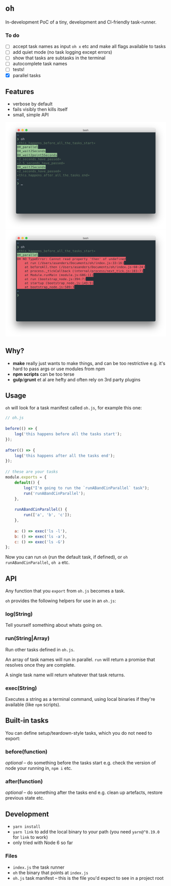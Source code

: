 # `oh`

In-development PoC of a tiny, development and CI-friendly task-runner.

### To do
- [ ] accept task names as input `oh x` etc and make all flags available to tasks
- [ ] add quiet mode (no task logging except errors)
- [ ] show that tasks are subtasks in the terminal
- [ ] autocomplete task names
- [ ] tests!
- [x] parallel tasks

## Features

- verbose by default
- fails visibly then kills itself
- small, simple API

![](screenshots/running.png)
![](screenshots/error.png)

## Why?

- **make** really just wants to make things, and can be too restrictive e.g. it's hard to pass args or use modules from npm
- **npm scripts** can be too terse
- **gulp**/**grunt** et al are hefty and often rely on 3rd party plugins

## Usage
`oh` will look for a task manifest called `oh.js`, for example this one:

```javascript
// oh.js

before(() => {
    log('this happens before all the tasks start');
});

after(() => {
    log('this happens after all the tasks end');
});

// these are your tasks
module.exports = { 
    default() {
        log("I'm going to run the `runABandCinParallel` task");
        run('runABandCinParallel');
    },

    runABandCinParallel() {
        run(['a', 'b', 'c']);
    },

    a: () => exec('ls -l'),
    b: () => exec('ls -a'),
    c: () => exec('ls -G')
};

```
Now you can run `oh` (run the default task, if defined), or `oh runABandCinParallel`, `oh a` etc.

## API
Any function that you `export` from `oh.js` becomes a task.

`oh` provides the following helpers for use in an `oh.js`:

### log(String)
Tell yourself something about whats going on.

### run(String|Array)
Run other tasks defined in `oh.js`. 

An array of task names will run in parallel. `run` will return a promise that resolves once they are complete.

A single task name will return whatever that task returns.

### exec(String)
Executes a string as a terminal command, using local binaries if they're available (like `npm` scripts).

## Built-in tasks

You can define setup/teardown-style tasks, which you do not need to export:

### before(function)
*optional* – do something before the tasks start e.g. check the version of node your running in, `npm i` etc.

### after(function)
*optional* – do something after the tasks end e.g. clean up artefacts, restore previous state etc.


## Development
- `yarn install`
- `yarn link` to add the local binary to your path (you need `yarn@^0.19.0` for `link` to work)
- only tried with Node 6 so far

### Files
- `index.js` the task runner
- `oh` the binary that points at `index.js`
- `oh.js` task manifest – this is the file you'd expect to see in a project root

